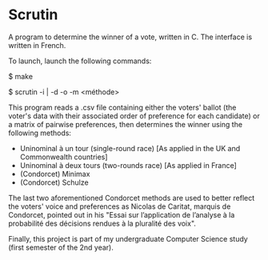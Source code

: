 # Scrutin
A program to determine the winner of a vote, written in C.
The interface is written in French.

To launch, launch the following commands:

$ make

$ scrutin -i <fichier csv> | -d <fichier csv> -o  <fichier txt> -m <méthode>

This program reads a .csv file containing either the voters' ballot (the voter's data with their associated order of preference for each candidate) or a matrix of pairwise preferences, then determines the winner using the following methods:
 - Uninominal à un tour (single-round race) [As applied in the UK and Commonwealth countries]
 - Uninominal à deux tours (two-rounds race) [As applied in France]
 - (Condorcet) Minimax
 - (Condorcet) Schulze

The last two aforementioned Condorcet methods are used to better reflect the voters' voice and preferences as Nicolas de Caritat, marquis de Condorcet, pointed out in his "Essai sur l’application de l’analyse à la probabilité des décisions rendues à la pluralité des voix".

Finally, this project is part of my undergraduate Computer Science study (first semester of the 2nd year).
